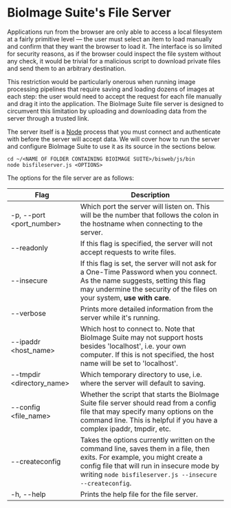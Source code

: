 # BioImage Suite's File Server

Applications run from the browser are only able to access a local filesystem at a fairly primitive level — the user must select an item to load manually and confirm that they want the browser to load it. The interface is so limited for security reasons, as if the browser could inspect the file system without any check, it would be trivial for a malicious script to download private files and send them to an arbitrary destination. 

This restriction would be particularly onerous when running image processing pipelines that require saving and loading dozens of images at each step: the user would need to accept the request for each file manually and drag it into the application. The BioImage Suite file server is designed to circumvent this limitation by uploading and downloading data from the server through a trusted link. 

The server itself is a [Node](https://nodejs.org/en/) process that you must connect and authenticate with before the server will accept data. We will cover how to run the server and configure BioImage Suite to use it as its source in the sections below.


    cd ~/<NAME OF FOLDER CONTAINING BIOIMAGE SUITE>/bisweb/js/bin
    node bisfileserver.js <OPTIONS>

The options for the file server are as follows:

Flag | Description | 
-|-
 -p, --port <port_number> | Which port the server will listen on. This will be the number that follows the colon in the hostname when connecting to the server.
 --readonly | If this flag is specified, the server will not accept requests to write files. 
--insecure | If this flag is set, the server will not ask for a One-Time Password when you connect. As the name suggests, setting this flag may undermine the security of the files on your system, __use with care__.
--verbose | Prints more detailed information from the server while it's running. 
--ipaddr <host_name> | Which host to connect to. Note that BioImage Suite may not support hosts besides 'localhost', i.e. your own computer. If this is not specified, the host name will be set to 'localhost'.
--tmpdir <directory_name> | Which temporary directory to use, i.e. where the server will default to saving. 
--config <file_name> | Whether the script that starts the BioImage Suite file server should read from a config file that may specify many options on the command line. This is helpful if you have a complex ipaddr, tmpdir, etc.
--createconfig | Takes the options currently written on the command line, saves them in a file, then exits. For example, you might create a config file that will run in insecure mode by writing `node bisfileserver.js --insecure --createconfig`.
-h, --help | Prints the help file for the file server.







    